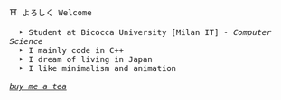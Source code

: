 <samp> ⛩ よろしく Welcome
<p>
    <samp>
        &emsp; <b>‣</b> Student at Bicocca University [Milan IT] <samp><i>- Computer Science </i></samp>
    <br>
    &emsp; <b>‣</b> I mainly code in C++
    <br>
    &emsp; <b>‣</b> I dream of living in Japan
    <br>
    &emsp; <b>‣</b> I like minimalism and animation
    <br>
    <br>
    <i><a href="https://www.buymeacoffee.com/haru19">buy me a tea</a></i>
</p>

